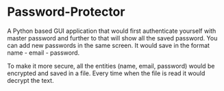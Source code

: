 # Password-Protector
A Python based GUI application that would first authenticate yourself with master password
and further to that will show all the saved password. You can add new passwords in the same screen.
It would save in the format name - email - password. 

To make it more secure, all the entities (name, email, password) would be encrypted and saved in a
file. Every time when the file is read it would decrypt the text. 
